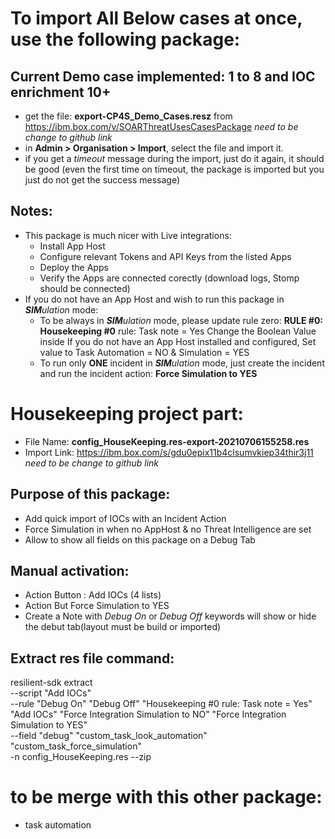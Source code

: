 # To import All Below cases at once, use the following package:
## Current Demo case implemented: 1 to 8 and IOC enrichment 10+
* get the file: **export-CP4S_Demo_Cases.resz** from https://ibm.box.com/v/SOARThreatUsesCasesPackage _need to be change to github link_
* in **Admin > Organisation > Import**, select the file and import it.
* if you get a _timeout_ message during the import, just do it again, it should be good (even the first time on timeout, the package is imported but you just do not get the success message)

## Notes: 
* This package is much nicer with Live integrations: 
  * Install App Host 
  * Configure relevant Tokens and API Keys from the listed Apps
  * Deploy the Apps
  * Verify the Apps are connected corectly (download logs, Stomp should be connected)
* If you do not have an App Host and wish to run this package in _**SIM**ulation_ mode:
  * To be always in _**SIM**ulation_ mode, please update rule zero: **RULE #0: Housekeeping #0** rule: Task note = Yes Change the Boolean Value inside If you do not have an App Host installed and configured, Set value to Task Automation =  NO & Simulation = YES
  * To run only **ONE** incident in _**SIM**ulation_ mode, just create the incident and run the incident action: **Force Simulation to YES**

# Housekeeping project part:
* File Name: **config_HouseKeeping.res-export-20210706155258.res**
* Import Link: https://ibm.box.com/s/gdu0epix11b4clsumvkiep34thir3j11 _need to be change to github link_
## Purpose of this package:
* Add quick import of IOCs with an Incident Action
* Force Simulation in when no AppHost & no Threat Intelligence are set
* Allow to show all fields on this package on a Debug Tab
## Manual activation: 
* Action Button : Add IOCs (4 lists)
* Action But Force Simulation to YES
* Create a Note with _Debug On_ or _Debug Off_ keywords will show or hide the debut tab(layout must be build or imported)
## Extract res file command:  
resilient-sdk extract \
--script "Add IOCs" \
--rule "Debug On" "Debug Off" "Housekeeping #0 rule: Task note = Yes" "Add IOCs" "Force Integration Simulation to NO" "Force Integration Simulation to YES" \
--field "debug" "custom_task_look_automation" "custom_task_force_simulation" \
-n config_HouseKeeping.res --zip

# to be merge with this other package:
* task automation
